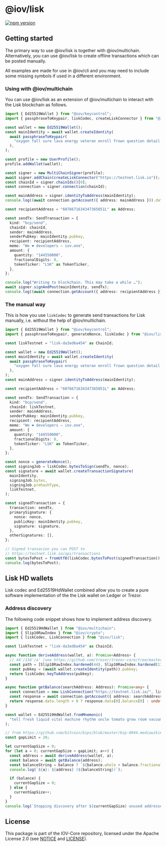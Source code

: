 # @iov/lisk

[![npm version](https://img.shields.io/npm/v/@iov/lisk.svg)](https://www.npmjs.com/package/@iov/lisk)

## Getting started

The primary way to use @iov/lisk is together with @iov/multichain. Alternatively,
you can use @iov/lisk to create offline transactions which can be posted manually.

All examples are made for use in @iov/cli and you may need to include some
missing symbols if used in a different environment.

### Using with @iov/multichain

You can use @iov/lisk as an extension of @iov/multichain to interact with the
Lisk blockchain as follows.

```ts
import { Ed25519Wallet } from "@iov/keycontrol";
import { passphraseToKeypair, liskCodec, createLiskConnector } from "@iov/lisk";

const wallet = new Ed25519Wallet();
const mainIdentity = await wallet.createIdentity(
  await passphraseToKeypair(
    "oxygen fall sure lava energy veteran enroll frown question detail include maximum",
  ),
);

const profile = new UserProfile();
profile.addWallet(wallet);

const signer = new MultiChainSigner(profile);
await signer.addChain(createLiskConnector("https://testnet.lisk.io"));
const chainId = signer.chainIds()[0];
const connection = signer.connection(chainId);

const mainAddress = signer.identityToAddress(mainIdentity);
console.log((await connection.getAccount({ address: mainAddress })).data[0].balance);

const recipientAddress = "6076671634347365051L" as Address;

const sendTx: SendTransaction = {
  kind: "bcp/send",
  chainId: chainId,
  sender: mainAddress,
  senderPubkey: mainIdentity.pubkey,
  recipient: recipientAddress,
  memo: "We ❤️ developers – iov.one",
  amount: {
    quantity: "144550000",
    fractionalDigits: 8,
    tokenTicker: "LSK" as TokenTicker,
  },
};

console.log("Writing to blockchain. This may take a while …");
await signer.signAndPost(mainIdentity, sendTx);
console.log((await connection.getAccount({ address: recipientAddress })).data[0].balance);
```

### The manual way

This is how you use `liskCodec` to generate send transactions
for Lisk manually, i.e. without the help of @iov/multichain.

```ts
import { Ed25519Wallet } from "@iov/keycontrol";
import { passphraseToKeypair, generateNonce, liskCodec } from "@iov/lisk";

const liskTestnet = "lisk-da3ed6a454" as ChainId;

const wallet = new Ed25519Wallet();
const mainIdentity = await wallet.createIdentity(
  await passphraseToKeypair(
    "oxygen fall sure lava energy veteran enroll frown question detail include maximum",
  ),
);
const mainAddress = signer.identityToAddress(mainIdentity);

const recipientAddress = "6076671634347365051L" as Address;

const sendTx: SendTransaction = {
  kind: "bcp/send",
  chainId: liskTestnet,
  sender: mainAddress,
  senderPubkey: mainIdentity.pubkey,
  recipient: recipientAddress,
  memo: "We ❤️ developers – iov.one",
  amount: {
    quantity: "144550000",
    fractionalDigits: 8,
    tokenTicker: "LSK" as TokenTicker,
  },
};

const nonce = generateNonce();
const signingJob = liskCodec.bytesToSign(sendTx, nonce);
const signature = await wallet.createTransactionSignature(
  mainIdentity,
  signingJob.bytes,
  signingJob.prehashType,
  liskTestnet,
);

const signedTransaction = {
  transaction: sendTx,
  primarySignature: {
    nonce: nonce,
    publicKey: mainIdentity.pubkey,
    signature: signature,
  },
  otherSignatures: [],
};

// Signed transacion you can POST to
// https://testnet.lisk.io/api/transactions
const bytesToPost = fromUtf8(liskCodec.bytesToPost(signedTransaction));
console.log(bytesToPost);
```

## Lisk HD wallets

Lisk codec and Ed25519HdWallet combined allow you to create a pure
software implementation of the the Lisk wallet on Ledger or Trezor.

### Address discovery

The following code snippet shows how to implement address discovery.

```ts
import { Ed25519HdWallet } from "@iov/multichain";
import { Slip10RawIndex } from "@iov/crypto";
import { liskCodec, LiskConnection } from "@iov/lisk";

const liskTestnet = "lisk-da3ed6a454" as ChainId;

async function deriveAddress(wallet, a): Promise<Address> {
  // 44'/134'/a' (see https://github.com/trezor/trezor-core/tree/master/docs/coins)
  const path = [Slip10RawIndex.hardened(44), Slip10RawIndex.hardened(134), Slip10RawIndex.hardened(a)];
  const pubkey = (await wallet.createIdentity(path)).pubkey;
  return liskCodec.keyToAddress(pubkey);
}

async function getBalance(searchAddress: Address): Promise<any> {
  const connection = new LiskConnection("https://testnet.lisk.io/", liskTestnet);
  const response = await connection.getAccount({ address: searchAddress });
  return response.data.length > 0 ? response.data[0].balance[0] : undefined;
}

const wallet = Ed25519HdWallet.fromMnemonic(
  "tell fresh liquid vital machine rhythm uncle tomato grow room vacuum neutral",
);

// from https://github.com/bitcoin/bips/blob/master/bip-0044.mediawiki#address-gap-limit
const gapLimit = 20;

let currentGapSize = 0;
for (let a = 0; currentGapSize < gapLimit; a++) {
  const address = await deriveAddress(wallet, a);
  const balance = await getBalance(address);
  const balanceString = balance ? `${balance.whole + balance.fractional / 100000000} LSK` : "unknown";
  console.log(`${a}: ${address} (${balanceString})`);

  if (balance) {
    currentGapSize = 0;
  } else {
    currentGapSize++;
  }
}
console.log(`Stopping discovery after ${currentGapSize} unused addresses in a row.`);
```

## License

This package is part of the IOV-Core repository, licensed under the Apache License 2.0
(see [NOTICE](https://github.com/iov-one/iov-core/blob/master/NOTICE) and [LICENSE](https://github.com/iov-one/iov-core/blob/master/LICENSE)).
